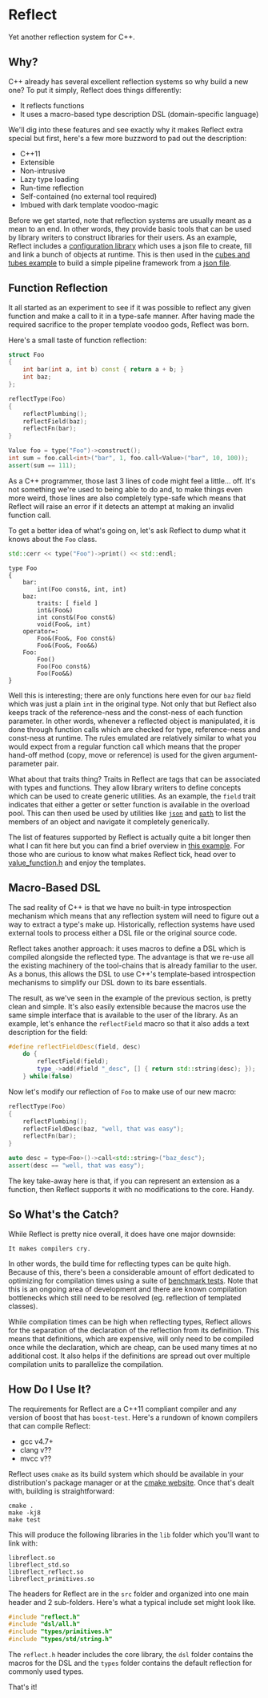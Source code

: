 # Reflect #

Yet another reflection system for C++.


## Why? ##

C++ already has several excellent reflection systems so why build a new one? To
put it simply, Reflect does things differently:

* It reflects functions
* It uses a macro-based type description DSL (domain-specific language)

We'll dig into these features and see exactly why it makes Reflect extra special
but first, here's a few more buzzword to pad out the description:

* C++11
* Extensible
* Non-intrusive
* Lazy type loading
* Run-time reflection
* Self-contained (no external tool required)
* Imbued with dark template voodoo-magic

Before we get started, note that reflection systems are usually meant as a mean
to an end. In other words, they provide basic tools that can be used by library
writers to construct libraries for their users. As an example, Reflect includes
a [configuration library](src/utils/config) which uses a json file to create,
fill and link a bunch of objects at runtime. This is then used in the
[cubes and tubes example](tests/cubes_test.cpp) to build a simple pipeline
framework from a [json file](tests/data/cubes.json).


## Function Reflection ##

It all started as an experiment to see if it was possible to reflect any given
function and make a call to it in a type-safe manner. After having made the
required sacrifice to the proper template voodoo gods, Reflect was born.

Here's a small taste of function reflection:

```c++
struct Foo
{
    int bar(int a, int b) const { return a + b; }
	int baz;
};

reflectType(Foo)
{
    reflectPlumbing();
	reflectField(baz);
    reflectFn(bar);
}

Value foo = type("Foo")->construct();
int sum = foo.call<int>("bar", 1, foo.call<Value>("bar", 10, 100));
assert(sum == 111);
```

As a C++ programmer, those last 3 lines of code might feel a little... off. It's
not something we're used to being able to do and, to make things even more
weird, those lines are also completely type-safe which means that Reflect will
raise an error if it detects an attempt at making an invalid function call.

To get a better idea of what's going on, let's ask Reflect to dump what it knows
about the `Foo` class.

```c++
std::cerr << type("Foo")->print() << std::endl;
```
```
type Foo
{
    bar:
        int(Foo const&, int, int)
    baz:
        traits: [ field ]
        int&(Foo&)
        int const&(Foo const&)
        void(Foo&, int)
    operator=:
        Foo&(Foo&, Foo const&)
        Foo&(Foo&, Foo&&)
    Foo:
        Foo()
        Foo(Foo const&)
        Foo(Foo&&)
}
```

Well this is interesting; there are only functions here even for our `baz` field
which was just a plain `int` in the original type. Not only that but Reflect
also keeps track of the reference-ness and the const-ness of each function
parameter. In other words, whenever a reflected object is manipulated, it is
done through function calls which are checked for type, reference-ness and
const-ness at runtime. The rules emulated are relatively similar to what you
would expect from a regular function call which means that the proper hand-off
method (copy, move or reference) is used for the given argument-parameter pair.

What about that traits thing? Traits in Reflect are tags that can be associated
with types and functions. They allow library writers to define concepts which
can be used to create generic utilities. As an example, the `field` trait
indicates that either a getter or setter function is available in the overload
pool. This can then used be used by utilities like [`json`](src/utils/json) and
[`path`](src/utils/config/path.h) to list the members of an object and navigate
it completely generically.

The list of features supported by Reflect is actually quite a bit longer then
what I can fit here but you can find a brief overview in
[this example](tests/demo_test.cpp). For those who are curious to know what
makes Reflect tick, head over to [value_function.h](src/value_function.h) and
enjoy the templates.


## Macro-Based DSL ##

The sad reality of C++ is that we have no built-in type introspection mechanism
which means that any reflection system will need to figure out a way to extract
a type's make up. Historically, reflection systems have used external tools to
process either a DSL file or the original source code.

Reflect takes another approach: it uses macros to define a DSL which is compiled
alongside the reflected type. The advantage is that we re-use all the existing
machinery of the tool-chains that is already familiar to the user. As a bonus,
this allows the DSL to use C++'s template-based introspection mechanisms to
simplify our DSL down to its bare essentials.

The result, as we've seen in the example of the previous section, is pretty
clean and simple. It's also easily extensible because the macros use the same
simple interface that is available to the user of the library. As an example,
let's enhance the `reflectField` macro so that it also adds a text description
for the field:

```c++
#define reflectFieldDesc(field, desc)                                   \
    do {                                                                \
        reflectField(field);                                            \
        type_->add(#field "_desc", [] { return std::string(desc); });   \
    } while(false)
```

Now let's modify our reflection of `Foo` to make use of our new macro:

```c++
reflectType(Foo)
{
    reflectPlumbing();
	reflectFieldDesc(baz, "well, that was easy");
    reflectFn(bar);
}

auto desc = type<Foo>()->call<std::string>("baz_desc");
assert(desc == "well, that was easy");
```

The key take-away here is that, if you can represent an extension as a function,
then Reflect supports it with no modifications to the core. Handy.


## So What's the Catch? ##

While Reflect is pretty nice overall, it does have one major downside:

    It makes compilers cry.

In other words, the build time for reflecting types can be quite high. Because
of this, there's been a considerable amount of effort dedicated to optimizing
for compilation times using a suite of [benchmark tests](tests/cperf). Note that
this is an ongoing area of development and there are known compilation
bottlenecks which still need to be resolved (eg. reflection of templated
classes).

While compilation times can be high when reflecting types, Reflect allows for
the separation of the declaration of the reflection from its definition. This
means that definitions, which are expensive, will only need to be compiled once
while the declaration, which are cheap, can be used many times at no additional
cost. It also helps if the definitions are spread out over multiple compilation
units to parallelize the compilation.


## How Do I Use It? ##

The requirements for Reflect are a C++11 compliant compiler and any version of
boost that has `boost-test`. Here's a rundown of known compilers that can
compile Reflect:

* gcc v4.7+
* clang v??
* mvcc v??

Reflect uses `cmake` as its build system which should be available in your
distribution's package manager or at the
[cmake website](http://www.cmake.org). Once that's dealt with, building is
straightforward:

```
cmake .
make -kj8
make test
```

This will produce the following libraries in the `lib` folder which you'll want
to link with:

```
libreflect.so
libreflect_std.so
libreflect_reflect.so
libreflect_primitives.so
```

The headers for Reflect are in the `src` folder and organized into one main header
and 2 sub-folders. Here's what a typical include set might look like.

```c++
#include "reflect.h"
#include "dsl/all.h"
#include "types/primitives.h"
#include "types/std/string.h"
```

The `reflect.h` header includes the core library, the `dsl` folder contains the
macros for the DSL and the `types` folder contains the default reflection for
commonly used types.

That's it!
